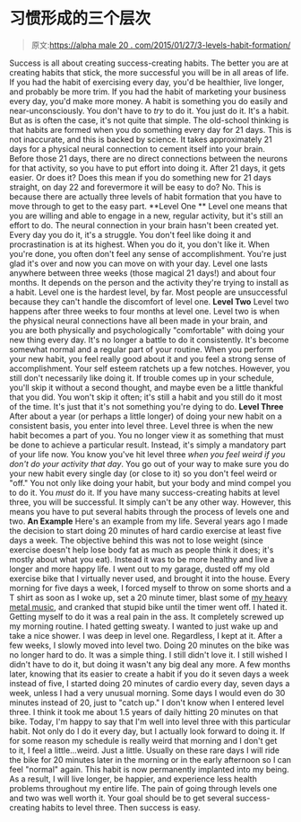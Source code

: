 # 习惯形成的三个层次

> 原文:[https://alpha male 20 . com/2015/01/27/3-levels-habit-formation/](https://alphamale20.com/2015/01/27/3-levels-habit-formation/)

Success is all about creating success-creating habits. The better you are at creating habits that stick, the more successful you will be in all areas of life. If you had the habit of exercising every day, you'd be healthier, live longer, and probably be more trim. If you had the habit of marketing your business every day, you'd make more money. A habit is something you do easily and near-unconsciously. You don't have to *try* to do it. You just do it. It's a habit. But as is often the case, it's not quite that simple. The old-school thinking is that habits are formed when you do something every day for 21 days. This is not inaccurate, and this is backed by science. It takes approximately 21 days for a physical neural connection to cement itself into your brain. Before those 21 days, there are no direct connections between the neurons for that activity, so you have to put effort into doing it. After 21 days, it gets easier. Or does it? Does this mean if you do something new for 21 days straight, on day 22 and forevermore it will be easy to do? No. This is because there are actually three levels of habit formation that you have to move through to get to the easy part. **Level One ** Level one means that you are willing and able to engage in a new, regular activity, but it's still an effort to do. The neural connection in your brain hasn't been created yet. Every day you do it, it's a struggle. You don't feel like doing it and procrastination is at its highest. When you do it, you don't like it. When you're done, you often don't feel any sense of accomplishment. You're just glad it's over and now you can move on with your day. Level one lasts anywhere between three weeks (those magical 21 days!) and about four months. It depends on the person and the activity they're trying to install as a habit. Level one is the hardest level, by far. Most people are unsuccessful because they can't handle the discomfort of level one. **Level Two** Level two happens after three weeks to four months at level one. Level two is when the physical neural connections have all been made in your brain, and you are both physically and psychologically "comfortable" with doing your new thing every day. It's no longer a battle to do it consistently. It's become somewhat normal and a regular part of your routine. When you perform your new habit, you feel really good about it and you feel a strong sense of accomplishment. Your self esteem ratchets up a few notches. However, you still don't necessarily like doing it. If trouble comes up in your schedule, you'll skip it without a second thought, and maybe even be a little thankful that you did. You won't skip it often; it's still a habit and you still do it most of the time. It's just that it's not something you're dying to do. **Level Three** After about a year (or perhaps a little longer) of doing your new habit on a consistent basis, you enter into level three. Level three is when the new habit becomes a part of you. You no longer view it as something that must be done to achieve a particular result. Instead, it's simply a mandatory part of your life now. You know you've hit level three *when you feel weird if you don't do your activity that day*. You go out of your way to make sure you do your new habit every single day (or close to it) so you don't feel weird or "off." You not only like doing your habit, but your body and mind compel you to do it. You *must* do it. If you have many success-creating habits at level three, you will be successful. It simply can't be any other way. However, this means you have to put several habits through the process of levels one and two. **An Example** Here's an example from my life. Several years ago I made the decision to start doing 20 minutes of hard cardio exercise at least five days a week. The objective behind this was not to lose weight (since exercise doesn't help lose body fat as much as people think it does; it's mostly about what you eat). Instead it was to be more healthy and live a longer and more happy life. I went out to my garage, dusted off my old exercise bike that I virtually never used, and brought it into the house. Every morning for five days a week, I forced myself to throw on some shorts and a T shirt as soon as I woke up, set a 20 minute timer, blast some of [my heavy metal music](http://calebjonesblog.com/10173/), and cranked that stupid bike until the timer went off. I hated it. Getting myself to do it was a real pain in the ass. It completely screwed up my morning routine. I hated getting sweaty. I wanted to just wake up and take a nice shower. I was deep in level one. Regardless, I kept at it. After a few weeks, I slowly moved into level two. Doing 20 minutes on the bike was no longer hard to do. It was a simple thing. I still didn't love it. I still wished I didn't have to do it, but doing it wasn't any big deal any more. A few months later, knowing that its easier to create a habit if you do it seven days a week instead of five, I started doing 20 minutes of cardio every day, seven days a week, unless I had a very unusual morning. Some days I would even do 30 minutes instead of 20, just to "catch up." I don't know when I entered level three. I think it took me about 1.5 years of daily hitting 20 minutes on that bike. Today, I'm happy to say that I'm well into level three with this particular habit. Not only do I do it every day, but I actually look forward to doing it. If for some reason my schedule is really weird that morning and I don't get to it, I feel a little...weird. Just a little. Usually on these rare days I will ride the bike for 20 minutes later in the morning or in the early afternoon so I can feel "normal" again. This habit is now permanently implanted into my being. As a result, I will live longer, be happier, and experience less health problems throughout my entire life. The pain of going through levels one and two was well worth it. Your goal should be to get several success-creating habits to level three. Then success is easy.